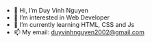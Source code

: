 - 👋 Hi, I’m Duy Vinh Nguyen  
- 👀 I’m interested in Web Developer  
- 🌱 I’m currently learning HTML, CSS and Js
- 📫 My email: duyvinhnguyen2002@gmail.com

